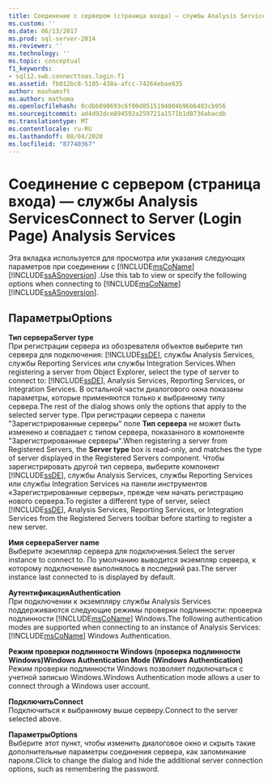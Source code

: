 ```yaml
---
title: Соединение с сервером (страница входа) — службы Analysis Services | Документация Майкрософт
ms.custom: ''
ms.date: 06/13/2017
ms.prod: sql-server-2014
ms.reviewer: ''
ms.technology: ''
ms.topic: conceptual
f1_keywords:
- sql12.swb.connecttoas.login.f1
ms.assetid: fb012bc8-5105-438a-afcc-74264ebae035
author: mashamsft
ms.author: mathoma
ms.openlocfilehash: 0cdbb890693c6f00d8515194804b96b6483cb956
ms.sourcegitcommit: ad4d92dce894592a259721a1571b1d8736abacdb
ms.translationtype: MT
ms.contentlocale: ru-RU
ms.lasthandoff: 08/04/2020
ms.locfileid: "87740367"
---
```

# <a name="connect-to-server-login-page-analysis-services"></a><span data-ttu-id="0ea98-102">Соединение с сервером (страница входа) — службы Analysis Services</span><span class="sxs-lookup"><span data-stu-id="0ea98-102">Connect to Server (Login Page) Analysis Services</span></span>
  <span data-ttu-id="0ea98-103">Эта вкладка используется для просмотра или указания следующих параметров при соединении с [!INCLUDE[msCoName](../includes/msconame-md.md)] [!INCLUDE[ssASnoversion](../includes/ssasnoversion-md.md)] .</span><span class="sxs-lookup"><span data-stu-id="0ea98-103">Use this tab to view or specify the following options when connecting to [!INCLUDE[msCoName](../includes/msconame-md.md)] [!INCLUDE[ssASnoversion](../includes/ssasnoversion-md.md)].</span></span>  
  
## <a name="options"></a><span data-ttu-id="0ea98-104">Параметры</span><span class="sxs-lookup"><span data-stu-id="0ea98-104">Options</span></span>  
 <span data-ttu-id="0ea98-105">**Тип сервера**</span><span class="sxs-lookup"><span data-stu-id="0ea98-105">**Server type**</span></span>  
 <span data-ttu-id="0ea98-106">При регистрации сервера из обозревателя объектов выберите тип сервера для подключения: [!INCLUDE[ssDE](../includes/ssde-md.md)], службы Analysis Services, службы Reporting Services или службы Integration Services.</span><span class="sxs-lookup"><span data-stu-id="0ea98-106">When registering a server from Object Explorer, select the type of server to connect to: [!INCLUDE[ssDE](../includes/ssde-md.md)], Analysis Services, Reporting Services, or Integration Services.</span></span> <span data-ttu-id="0ea98-107">В остальной части диалогового окна показаны параметры, которые применяются только к выбранному типу сервера.</span><span class="sxs-lookup"><span data-stu-id="0ea98-107">The rest of the dialog shows only the options that apply to the selected server type.</span></span> <span data-ttu-id="0ea98-108">При регистрации сервера c панели "Зарегистрированные серверы" поле **Тип сервера** не может быть изменено и совпадает с типом сервера, показанного в компоненте "Зарегистрированные серверы".</span><span class="sxs-lookup"><span data-stu-id="0ea98-108">When registering a server from Registered Servers, the **Server type** box is read-only, and matches the type of server displayed in the Registered Servers component.</span></span> <span data-ttu-id="0ea98-109">Чтобы зарегистрировать другой тип сервера, выберите компонент [!INCLUDE[ssDE](../includes/ssde-md.md)], службы Analysis Services, службы Reporting Services или службы Integration Services на панели инструментов «Зарегистрированные серверы», прежде чем начать регистрацию нового сервера.</span><span class="sxs-lookup"><span data-stu-id="0ea98-109">To register a different type of server, select [!INCLUDE[ssDE](../includes/ssde-md.md)], Analysis Services, Reporting Services, or Integration Services from the Registered Servers toolbar before starting to register a new server.</span></span>  
  
 <span data-ttu-id="0ea98-110">**Имя сервера**</span><span class="sxs-lookup"><span data-stu-id="0ea98-110">**Server name**</span></span>  
 <span data-ttu-id="0ea98-111">Выберите экземпляр сервера для подключения.</span><span class="sxs-lookup"><span data-stu-id="0ea98-111">Select the server instance to connect to.</span></span> <span data-ttu-id="0ea98-112">По умолчанию выводится экземпляр сервера, к которому подключение выполнялось в последний раз.</span><span class="sxs-lookup"><span data-stu-id="0ea98-112">The server instance last connected to is displayed by default.</span></span>  
  
 <span data-ttu-id="0ea98-113">**Аутентификация**</span><span class="sxs-lookup"><span data-stu-id="0ea98-113">**Authentication**</span></span>  
 <span data-ttu-id="0ea98-114">При подключении к экземпляру службы Analysis Services поддерживаются следующие режимы проверки подлинности: проверка подлинности [!INCLUDE[msCoName](../includes/msconame-md.md)] Windows.</span><span class="sxs-lookup"><span data-stu-id="0ea98-114">The following authentication modes are supported when connecting to an instance of Analysis Services: [!INCLUDE[msCoName](../includes/msconame-md.md)] Windows Authentication.</span></span>  
  
 <span data-ttu-id="0ea98-115">**Режим проверки подлинности Windows (проверка подлинности Windows)**</span><span class="sxs-lookup"><span data-stu-id="0ea98-115">**Windows Authentication Mode (Windows Authentication)**</span></span>  
 <span data-ttu-id="0ea98-116">Режим проверки подлинности Windows позволяет подключаться с учетной записью Windows.</span><span class="sxs-lookup"><span data-stu-id="0ea98-116">Windows Authentication mode allows a user to connect through a Windows user account.</span></span>  
  
 <span data-ttu-id="0ea98-117">**Подключить**</span><span class="sxs-lookup"><span data-stu-id="0ea98-117">**Connect**</span></span>  
 <span data-ttu-id="0ea98-118">Подключиться к выбранному выше серверу.</span><span class="sxs-lookup"><span data-stu-id="0ea98-118">Connect to the server selected above.</span></span>  
  
 <span data-ttu-id="0ea98-119">**Параметры**</span><span class="sxs-lookup"><span data-stu-id="0ea98-119">**Options**</span></span>  
 <span data-ttu-id="0ea98-120">Выберите этот пункт, чтобы изменить диалоговое окно и скрыть такие дополнительные параметры соединения сервера, как запоминание пароля.</span><span class="sxs-lookup"><span data-stu-id="0ea98-120">Click to change the dialog and hide the additional server connection options, such as remembering the password.</span></span>  
  
  
